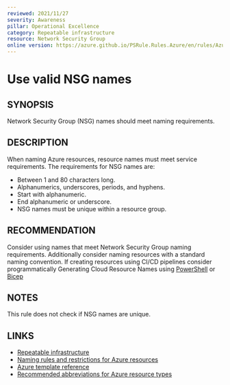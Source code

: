 ```yaml
---
reviewed: 2021/11/27
severity: Awareness
pillar: Operational Excellence
category: Repeatable infrastructure
resource: Network Security Group
online version: https://azure.github.io/PSRule.Rules.Azure/en/rules/Azure.NSG.Name/
---
```


# Use valid NSG names

## SYNOPSIS

Network Security Group (NSG) names should meet naming requirements.

## DESCRIPTION

When naming Azure resources, resource names must meet service requirements.
The requirements for NSG names are:

- Between 1 and 80 characters long.
- Alphanumerics, underscores, periods, and hyphens.
- Start with alphanumeric.
- End alphanumeric or underscore.
- NSG names must be unique within a resource group.

## RECOMMENDATION

Consider using names that meet Network Security Group naming requirements.
Additionally consider naming resources with a standard naming convention.
If creating resources using CI/CD pipelines consider programmatically Generating Cloud Resource Names using
[PowerShell](https://blog.tyang.org/2022/09/10/programmatically-generate-cloud-resource-names-part-1/) or
[Bicep](https://4bes.nl/2021/10/10/get-a-consistent-azure-naming-convention-with-bicep-modules/)

## NOTES

This rule does not check if NSG names are unique.

## LINKS

- [Repeatable infrastructure](https://learn.microsoft.com/azure/architecture/framework/devops/automation-infrastructure)
- [Naming rules and restrictions for Azure resources](https://docs.microsoft.com/azure/azure-resource-manager/management/resource-name-rules)
- [Azure template reference](https://docs.microsoft.com/azure/templates/microsoft.network/networksecuritygroups)
- [Recommended abbreviations for Azure resource types](https://docs.microsoft.com/azure/cloud-adoption-framework/ready/azure-best-practices/resource-abbreviations)
